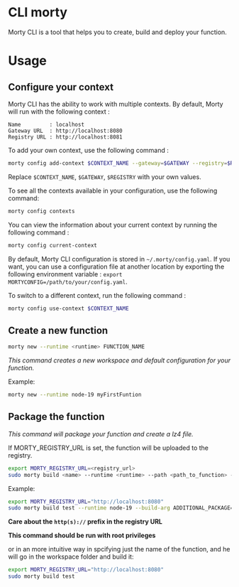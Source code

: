 # CLI morty

Morty CLI is a tool that helps you to create, build and deploy your function.

# Usage

## Configure your context

Morty CLI has the ability to work with multiple contexts. By default, Morty will run with the following context : 

```
Name         : localhost
Gateway URL  : http://localhost:8080
Registry URL : http://localhost:8081
```

To add your own context, use the following command : 

```bash
morty config add-context $CONTEXT_NAME --gateway=$GATEWAY --registry=$REGISTRY
```

Replace `$CONTEXT_NAME`, `$GATEWAY`, `$REGISTRY` with your own values. 

To see all the contexts available in your configuration, use the following command: 

```bash
morty config contexts
```

You can view the information about your current context by running the following command : 

```bash
morty config current-context
```

By default, Morty CLI configuration is stored in `~/.morty/config.yaml`. If you want, you can use a configuration file at another location by exporting the following environment variable : `export MORTYCONFIG=/path/to/your/config.yaml`.

To switch to a different context, run the following command : 

```bash
morty config use-context $CONTEXT_NAME
```

## Create a new function

```bash
morty new --runtime <runtime> FUNCTION_NAME
```

_This command creates a new workspace and default configuration for your function._

Example:

```bash
morty new --runtime node-19 myFirstFuntion
```

## Package the function

_This command will package your function and create a lz4 file._

If MORTY_REGISTRY_URL is set, the function will be uploaded to the registry.

```bash
export MORTY_REGISTRY_URL=<registry_url>
sudo morty build <name> --runtime <runtime> --path <path_to_function> --build-arg [build_arg]
```

Example:

```bash
export MORTY_REGISTRY_URL="http://localhost:8080"
sudo morty build test --runtime node-19 --build-arg ADDITIONAL_PACKAGE="iputils curl" --build-arg TARGETPLATFORM="linux/amd64" --path ./function
```

**Care about the `http(s)://` prefix in the registry URL**

**This command should be run with root privileges**

or in an more intuitive way in spcifying just the name of the function, and he will go in the workspace folder and build it:

```bash
export MORTY_REGISTRY_URL="http://localhost:8080"
sudo morty build test
```
